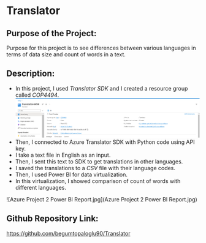 # Translator

## Purpose of the Project:

Purpose for this project is to see differences between various languages in terms of data size and count of words in a text.

## Description:

- In this project, I used *Translator SDK* and I created a resource group called *COP4494*.
![Resource Group](resource.png)    
- Then, I connected to Azure Translator SDK with Python code using API key.
- I take a text file in English as an input.
- Then, I sent this text to SDK to get translations in other languages.
- I saved the translations to a *CSV* file with their language codes.
- Then, I used Power BI for data virtualization.
- In this virtualization, I showed comparison of count of words with different languages.

![Azure Project 2 Power BI Report.jpg](Azure Project 2 Power BI Report.jpg)

## Github Repository Link:

https://github.com/begumtopaloglu90/Translator
